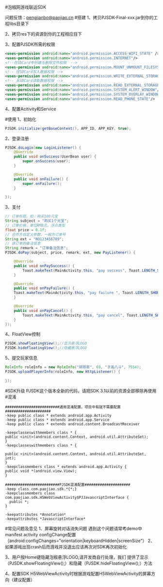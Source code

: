#泡椒网游戏联运SDK 

问题反馈：<pengjianbo@paojiao.cn>
#搭建
1、拷贝PJSDK-Final-xxx.jar到你的工程libs目录下
2、拷贝res下的资源到你的工程相应目下
3、配置PJSDK所需的权限 

```xml
<uses-permission android:name="android.permission.ACCESS_WIFI_STATE" />
<uses-permission android:name="android.permission.INTERNET"/>
<!--在SDCard中创建与删除文件权限  -->
<uses-permission android:name="android.permission.MOUNT_UNMOUNT_FILESYSTEMS"/>
<!-- 往SDCard写入数据权限 -->
<uses-permission android:name="android.permission.WRITE_EXTERNAL_STORAGE"/>
<!-- 从SDCard读取数据权限 -->
<uses-permission android:name="android.permission.READ_EXTERNAL_STORAGE"/>
<uses-permission android:name="android.permission.SYSTEM_ALERT_WINDOW"/>
<uses-permission android:name="android.permission.SYSTEM_OVERLAY_WINDOW" />
<uses-permission android:name="android.permission.READ_PHONE_STATE"/>
```
4、配置Acitivity和Service
 
#使用
1、初始化

```java
PJSDK.initialize(getBaseContext(), APP_ID, APP_KEY, true);
```
2、登录注册

```java
PJSDK.doLogin(new LoginListener() {    @Override     public void onSuccess(UserBean user) {        super.onSuccess(user);    }    @Override     public void onFailure() {        super.onFailure();    }    });
```

3、支付

```java
// 订单标题，如：购买100元宝String subject = "购买1个元宝";// 订单价格，单位RMB元，浮点类型float price = 0.1f;// 合作方自定义参数，一般为订单号String ext = "NO123456789";// 该订单的备注信息String remark = "订单备注信息";PJSDK.doPay(subject, price, remark, ext, new PayListener() {    @Override    public void onPaySuccess() {        Toast.makeText(MainActivity.this, "pay success", Toast.LENGTH_SHORT).show();    }    @Override    public void onPayFailure() {    Toast.makeText(MainActivity.this, "pay failure ", Toast.LENGTH_SHORT).show();    }    @Override    public void onPayCancel() {        Toast.makeText(MainActivity.this, "pay cancel", Toast.LENGTH_SHORT).show();    }});
```
4、FloatView控制

```java
PJSDK.showFloatingView();//显示悬浮LOGOPJSDK.hideFloatingView();//隐藏悬浮LOGO
```
 5、提交玩家信息
 
 ```java
 RoleInfo roleInfo = new RoleInfo("胡哥哥", 69, "才高八斗", 7554);PJSDK.uploadPlayerInfo(roleInfo, new HttpListener() {    });
 ```
 
#SDK升级
 PJSDK这个版本全新的代码，请把SDK 3.1以前的资源全部移除再使用
#混淆
```properties
#########################通用混淆配置，项目中有就不需要配置#####################-keep public class * extends android.app.Activity-keep public class * extends android.app.Service-keep public class * extends android.content.BroadcastReceiver-keepclasseswithmembers class * {public <init>(android.content.Context, android.util.AttributeSet);}-keepclasseswithmembers class * {public <init>(android.content.Context, android.util.AttributeSet, int);}-keepclassmembers class * extends android.app.Activity {public void *(android.view.View);}#########################PJSDK混淆配置#####################-keep class com.paojiao.sdk.*{*;}-keepclassmembers class com.paojiao.sdk.H5WebViewActivity$PJJavascriptInterface {  public *;}-keepattributes *Annotation*-keepattributes *JavascriptInterface*
``` 
#常见问题及意见
1、屏幕旋转对话消失问题	遇到这个问题请常考demo中manifest activity configChange配置（android:configChanges="orientation|keyboardHidden|screenSize"）2、如果游戏出现crash后而游戏并没退出应该再次对SDK再次初始化3、用户按Home键隐藏泡椒悬浮LOGO,请开发商自行处理，我们提供了显示（PJSDK.showFloatingView();）和隐藏（PJSDK.hideFloatingView();）方法4、配置SDK H5WebViewActivity时根据游戏配置H5WebViewActivity的屏幕方向（建议配置）